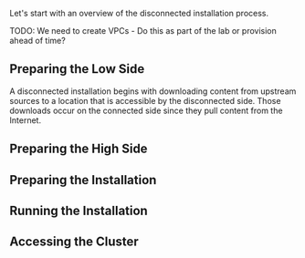 Let's start with an overview of the disconnected installation process.

TODO: We need to create VPCs - Do this as part of the lab or provision ahead of time?

## Preparing the Low Side
A disconnected installation begins with downloading content from upstream sources to a location that is accessible by the disconnected side. Those downloads occur on the connected side since they pull content from the Internet.

## Preparing the High Side

## Preparing the Installation

## Running the Installation

## Accessing the Cluster